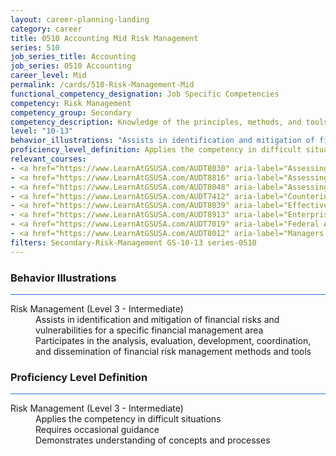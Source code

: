 ```yaml
---
layout: career-planning-landing
category: career
title: 0510 Accounting Mid Risk Management
series: 510
job_series_title: Accounting
job_series: 0510 Accounting
career_level: Mid
permalink: /cards/510-Risk-Management-Mid
functional_competency_designation: Job Specific Competencies
competency: Risk Management
competency_group: Secondary
competency_description: Knowledge of the principles, methods, and tools used for risk assessment and mitigation, including identification of opportunities and assessment of failures and their consequences.
level: "10-13"
behavior_illustrations: "Assists in identification and mitigation of financial risks and vulnerabilities for a specific financial management area ? Participates in the analysis, evaluation, development, coordination, and dissemination of financial risk management methods and tools"
proficiency_level_definition: Applies the competency in difficult situations ? Requires occasional guidance ? Demonstrates understanding of concepts and processes
relevant_courses: 
- <a href="https://www.LearnAtGSUSA.com/AUDT8030" aria-label="Assessing Controls in Performance Audits (AUDT8021), GSU - https://www.LearnAtGSUSA.com/AUDT8030">Assessing Controls in Performance Audits (AUDT8021), GSU</a>
- <a href="https://www.LearnAtGSUSA.com/AUDT8816" aria-label="Assessing Financial Related Activities and Controls (AUDT8811), GSU - https://www.LearnAtGSUSA.com/AUDT8816">Assessing Financial Related Activities and Controls (AUDT8811), GSU</a>
- <a href="https://www.LearnAtGSUSA.com/AUDT8048" aria-label="Assessing the Reliability of Computer Processed Data (AUDT8043), GSU - https://www.LearnAtGSUSA.com/AUDT8048">Assessing the Reliability of Computer Processed Data (AUDT8043), GSU</a>
- <a href="https://www.LearnAtGSUSA.com/AUDT7412" aria-label="Counterintelligence for Information Security Assessment and Protection (AUDT7200), GSU - https://www.LearnAtGSUSA.com/AUDT7412">Counterintelligence for Information Security Assessment and Protection (AUDT7200), GSU</a>
- <a href="https://www.LearnAtGSUSA.com/AUDT8039" aria-label="Effective Audit Resolution, Follow-up and Implementation (AUDT8034), GSU - https://www.LearnAtGSUSA.com/AUDT8039">Effective Audit Resolution, Follow-up and Implementation (AUDT8034), GSU</a>
- <a href="https://www.LearnAtGSUSA.com/AUDT8913" aria-label="Enterprise Risk Management&#58; Executive Seminar (AUDT8912), GSU - https://www.LearnAtGSUSA.com/AUDT8913">Enterprise Risk Management&#58; Executive Seminar (AUDT8912), GSU</a>
- <a href="https://www.LearnAtGSUSA.com/AUDT7019" aria-label="Federal Appropriations Law for Auditors (AUDT7010), GSU - https://www.LearnAtGSUSA.com/AUDT7019">Federal Appropriations Law for Auditors (AUDT7010), GSU</a>
- <a href="https://www.LearnAtGSUSA.com/AUDT8012" aria-label="Managers and Auditors Roles in Assessing Internal Controls (AUDT8003), GSU - https://www.LearnAtGSUSA.com/AUDT8012">Managers and Auditors Roles in Assessing Internal Controls (AUDT8003), GSU</a>
filters: Secondary-Risk-Management GS-10-13 series-0510
---
```


<div class="desktop:grid-col-6 margin-y-3">
  <div class="border-top-2 bg-white padding-3 shadow-5 height-full members-hover border-1px button-border border-top-blue radius-lg card-text-color">
    <h3>Behavior Illustrations</h3>
    <hr style="background-color: #1b74e0 !important;"/>
    <dl class="text-base card-content-color"><dt>Risk Management (Level 3 - Intermediate)</dt><dd>Assists in identification and mitigation of financial risks and vulnerabilities for a specific financial management area </dd><dd> Participates in the analysis, evaluation, development, coordination, and dissemination of financial risk management methods and tools</dd></dl>
  </div>
</div>
<div class="desktop:grid-col-6 margin-y-3">
  <div class="border-top-2 bg-white padding-3 shadow-5 height-full members-hover border-1px button-border border-top-blue radius-lg card-text-color">
    <h3>Proficiency Level Definition</h3>
     <hr style="background-color: #1b74e0 !important;"/>
    <dl class="text-base card-content-color"><dt>Risk Management (Level 3 - Intermediate)</dt><dd>Applies the competency in difficult situations </dd><dd> Requires occasional guidance </dd><dd> Demonstrates understanding of concepts and processes</dd></dl>
  </div>
</div>